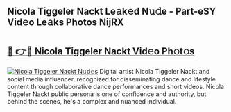 ## Nicola Tiggeler Nackt Le𝚊k𝚎d N𝚞𝚍e - Part-eSY Vid𝚎o Le𝚊ks Photos NijRX

# <h2><a href="http://fbaiwi9.evod.top/?m=Nicola+Tiggeler+Nackt">🔗 👉🔴 Nicola Tiggeler Nackt Vid𝚎o Ph𝚘t𝚘s</a></h2>

[![Nicola Tiggeler Nackt N𝚞d𝚎s](https://i.imgur.com/8V9OHl7.gif)](http://fbaiwi9.evod.top/?m=Nicola+Tiggeler+Nackt)
Digital artist Nicola Tiggeler Nackt and social media influencer, recognized for disseminating dance and lifestyle content through collaborative dance performances and short videos. Nicola Tiggeler Nackt public persona is one of confidence and authority, but behind the scenes, he's a complex and nuanced individual. 
